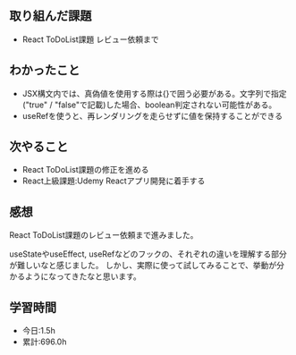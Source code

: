 ## 取り組んだ課題
- React ToDoList課題 レビュー依頼まで

## わかったこと
- JSX構文内では、真偽値を使用する際は{}で囲う必要がある。文字列で指定 ("true" / "false"で記載)した場合、boolean判定されない可能性がある。
- useRefを使うと、再レンダリングを走らせずに値を保持することができる

## 次やること
- React ToDoList課題の修正を進める
- React上級課題:Udemy Reactアプリ開発に着手する

## 感想
React ToDoList課題のレビュー依頼まで進みました。

useStateやuseEffect, useRefなどのフックの、それぞれの違いを理解する部分が難しいなと感じました。
しかし、実際に使って試してみることで、挙動が分かるようになってきたなと思います。

## 学習時間
- 今日:1.5h
- 累計:696.0h
